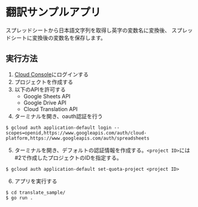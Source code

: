 # 翻訳サンプルアプリ

スプレッドシートから日本語文字列を取得し英字の変数名に変換後、
スプレッドシートに変換後の変数名を保存します。

## 実行方法
1. [Cloud Console](https://console.cloud.google.com/)にログインする
2. プロジェクトを作成する
3. 以下のAPIを許可する
    - Google Sheets API
    - Google Drive API
    - Cloud Translation API
4. ターミナルを開き、oauth認証を行う
```
$ gcloud auth application-default login --scopes=openid,https://www.googleapis.com/auth/cloud-platform,https://www.googleapis.com/auth/spreadsheets
```
5. ターミナルを開き、デフォルトの認証情報を作成する。`<project ID>`には#2で作成したプロジェクトのIDを指定する。
```
$ gcloud auth application-default set-quota-project <project ID>
```
6. アプリを実行する
```
$ cd translate_sample/
$ go run .
```

